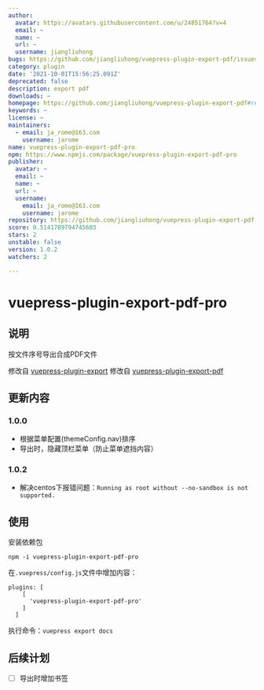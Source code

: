 ```yaml
---
author:
  avatar: https://avatars.githubusercontent.com/u/24851764?v=4
  email: ~
  name: ~
  url: ~
  username: jiangliuhong
bugs: https://github.com/jiangliuhong/vuepress-plugin-export-pdf/issues
category: plugin
date: '2021-10-01T15:56:25.091Z'
deprecated: false
description: export pdf
downloads: ~
homepage: https://github.com/jiangliuhong/vuepress-plugin-export-pdf#readme
keywords: ~
license: ~
maintainers:
  - email: ja_rome@163.com
    username: jarome
name: vuepress-plugin-export-pdf-pro
npm: https://www.npmjs.com/package/vuepress-plugin-export-pdf-pro
publisher:
  avatar: ~
  email: ~
  name: ~
  url: ~
  username:
    email: ja_rome@163.com
    username: jarome
repository: https://github.com/jiangliuhong/vuepress-plugin-export-pdf
score: 0.5141709794745603
stars: 2
unstable: false
version: 1.0.2
watchers: 2

---
```



# vuepress-plugin-export-pdf-pro

## 说明

按文件序号导出合成PDF文件

修改自 [vuepress-plugin-export](https://github.com/ulivz/vuepress-plugin-export)
修改自 [vuepress-plugin-export-pdf](https://github.com/eamiear/vuepress-plugin-export-pdf.git)

## 更新内容

### 1.0.0

- 根据菜单配置(themeConfig.nav)排序
- 导出时，隐藏顶栏菜单（防止菜单遮挡内容）

### 1.0.2

- 解决centos下报错问题：`Running as root without --no-sandbox is not supported.`

## 使用

安装依赖包

```
npm -i vuepress-plugin-export-pdf-pro
```

在`.vuepress/config.js`文件中增加内容：

```
plugins: [
    [
      'vuepress-plugin-export-pdf-pro'
    ]
  ]
```

执行命令：`vuepress export docs`

## 后续计划

- [ ] 导出时增加书签  
